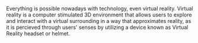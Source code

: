 Everything is possible nowadays with technology, even virtual reality. Virtual reality is a computer stimulated 3D environment that allows users to explore and interact with a virtual surrounding in a way that approximates reality, as it is percieved through users' senses by utilizing a device known as Virtual Reality headset or helmet.